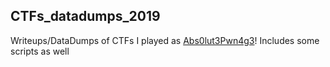 ## CTFs_datadumps_2019

Writeups/DataDumps of CTFs I played as [Abs0lut3Pwn4g3](https://Abs0lut3Pwn4g3.cf/)!
Includes some scripts as well
